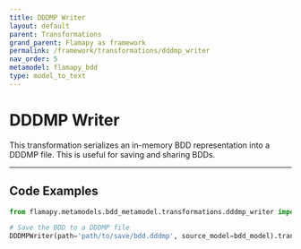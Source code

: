 ```yaml
---
title: DDDMP Writer
layout: default
parent: Transformations
grand_parent: Flamapy as framework
permalink: /framework/transformations/dddmp_writer
nav_order: 5
metamodel: flamapy_bdd
type: model_to_text
---
```


# DDDMP Writer

This transformation serializes an in-memory BDD representation into a DDDMP file. This is useful for saving and sharing BDDs.

---
## Code Examples

```python
from flamapy.metamodels.bdd_metamodel.transformations.dddmp_writer import DDDMPWriter

# Save the BDD to a DDDMP file
DDDMPWriter(path='path/to/save/bdd.dddmp', source_model=bdd_model).transform()
```
